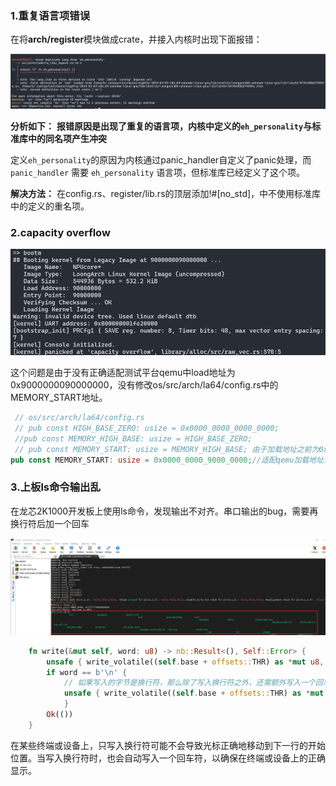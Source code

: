 ### 1.重复语言项错误

在将**arch/register**模块做成crate，并接入内核时出现下面报错：

![重复语言项错误](./picture/重复语言项错误.png)

**分析如下：**
**报错原因是出现了重复的语言项，内核中定义的`eh_personality`与标准库中的同名项产生冲突**

定义`eh_personality`的原因为内核通过panic_handler自定义了panic处理，而`panic_handler` 需要 `eh_personality` 语言项，但标准库已经定义了这个项。

**解决方法：**
在config.rs、register/lib.rs的顶层添加!#[no_std]，中不使用标准库中的定义的重名项。

### 2.capacity overflow

![capacity_overflow](./picture/capacity_overflow.png)

这个问题是由于没有正确适配测试平台qemu中load地址为0x9000000090000000，没有修改os/src/arch/la64/config.rs中的MEMORY_START地址。

``` rust
 // os/src/arch/la64/config.rs
 // pub const HIGH_BASE_ZERO: usize = 0x0000_0000_0000_0000;
 //pub const MEMORY_HIGH_BASE: usize = HIGH_BASE_ZERO;
 // pub const MEMORY_START: usize = MEMORY_HIGH_BASE; 由于加载地址之前为0x9000_0000_0000_0000，这里的MEMORY_START也是全零
pub const MEMORY_START: usize = 0x0000_0000_9000_0000;//适配qemu加载地址为0x9000_0000_9000_0000
```

### 3.上板ls命令输出乱

在龙芯2K1000开发板上使用ls命令，发现输出不对齐。串口输出的bug，需要再换行符后加一个回车

![上板ls命令输出乱](./picture/上板ls命令输出乱.png)



``` rust
    fn write(&mut self, word: u8) -> nb::Result<(), Self::Error> {
        unsafe { write_volatile((self.base + offsets::THR) as *mut u8, word) };
        if word == b'\n' { 
            // 如果写入的字节是换行符，那么除了写入换行符之外，还需额外写入一个回车符 
            unsafe { write_volatile((self.base + offsets::THR) as *mut u8, b'\r') }; 
            } 
        Ok(())
    }
```

在某些终端或设备上，只写入换行符可能不会导致光标正确地移动到下一行的开始位置。当写入换行符时，也会自动写入一个回车符，以确保在终端或设备上的正确显示。

